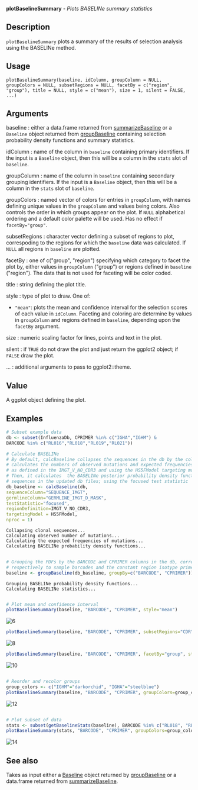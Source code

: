 





**plotBaselineSummary** - *Plots BASELINe summary statistics*

Description
--------------------

`plotBaselineSummary` plots a summary of the results of selection analysis 
using the BASELINe method.

Usage
--------------------

```
plotBaselineSummary(baseline, idColumn, groupColumn = NULL,
groupColors = NULL, subsetRegions = NULL, facetBy = c("region",
"group"), title = NULL, style = c("mean"), size = 1, silent = FALSE,
...)
```

Arguments
-------------------

baseline
:   either a data.frame returned from [summarizeBaseline](summarizeBaseline.md)
or a `Baseline` object returned from [groupBaseline](groupBaseline.md)
containing selection probability density functions and summary 
statistics.

idColumn
:   name of the column in `baseline` containing primary identifiers. 
If the input is a `Baseline` object, then this will be a column
in the `stats` slot of `baseline`.

groupColumn
:   name of the column in `baseline` containing secondary grouping 
identifiers. If the input is a `Baseline` object, then this will 
be a column in the `stats` slot of `baseline`.

groupColors
:   named vector of colors for entries in `groupColumn`, with 
names defining unique values in the `groupColumn` and values
being colors. Also controls the order in which groups appear on the
plot. If `NULL` alphabetical ordering and a default color palette 
will be used. Has no effect if `facetBy="group"`.

subsetRegions
:   character vector defining a subset of regions to plot, correspoding 
to the regions for which the `baseline` data was calculated. If
`NULL` all regions in `baseline` are plotted.

facetBy
:   one of c("group", "region") specifying which category to facet the
plot by, either values in `groupColumn` ("group") or regions
defined in `baseline` ("region"). The data that is not used
for faceting will be color coded.

title
:   string defining the plot title.

style
:   type of plot to draw. One of:

+  `"mean"`:     plots the mean and confidence interval for
the selection scores of each value in 
`idColumn`. Faceting and coloring
are determine by values in `groupColumn`
and regions defined in `baseline`, 
depending upon the `facetBy` argument.


size
:   numeric scaling factor for lines, points and text in the plot.

silent
:   if `TRUE` do not draw the plot and just return the ggplot2 
object; if `FALSE` draw the plot.

...
:   additional arguments to pass to ggplot2::theme.



Value
-------------------

A ggplot object defining the plot.



Examples
-------------------

```R
# Subset example data
db <- subset(InfluenzaDb, CPRIMER %in% c("IGHA","IGHM") & 
BARCODE %in% c("RL016","RL018","RL019","RL021"))

# Calculate BASELINe
# By default, calcBaseline collapses the sequences in the db by the column "CLONE",
# calculates the numbers of observed mutations and expected frequencies of mutations,
# as defined in the IMGT_V_NO_CDR3 and using the HS5FModel targeting model.
# Then, it calculates  the BASELINe posterior probability density functions (PDFs) for
# sequences in the updated db files; using the focused test statistic
db_baseline <- calcBaseline(db, 
sequenceColumn="SEQUENCE_IMGT",
germlineColumn="GERMLINE_IMGT_D_MASK", 
testStatistic="focused",
regionDefinition=IMGT_V_NO_CDR3,
targetingModel = HS5FModel,
nproc = 1)

```


```
Collapsing clonal sequences...
Calculating observed number of mutations...
Calculating the expected frequencies of mutations...
Calculating BASELINe probability density functions...

```


```R
 
# Grouping the PDFs by the BARCODE and CPRIMER columns in the db, corresponding 
# respectively to sample barcodes and the constant region isotype primers.
baseline <- groupBaseline(db_baseline, groupBy=c("BARCODE", "CPRIMER"))

```


```
Grouping BASELINe probability density functions...
Calculating BASELINe statistics...

```


```R

# Plot mean and confidence interval
plotBaselineSummary(baseline, "BARCODE", "CPRIMER", style="mean")

```

![6](plotBaselineSummary-6.png)

```R
plotBaselineSummary(baseline, "BARCODE", "CPRIMER", subsetRegions="CDR", style="mean")

```

![8](plotBaselineSummary-8.png)

```R
plotBaselineSummary(baseline, "BARCODE", "CPRIMER", facetBy="group", style="mean")

```

![10](plotBaselineSummary-10.png)

```R

# Reorder and recolor groups
group_colors <- c("IGHM"="darkorchid", "IGHA"="steelblue")
plotBaselineSummary(baseline, "BARCODE", "CPRIMER", groupColors=group_colors, style="mean")

```

![12](plotBaselineSummary-12.png)

```R

# Plot subset of data
stats <- subset(getBaselineStats(baseline), BARCODE %in% c("RL018", "RL019"))
plotBaselineSummary(stats, "BARCODE", "CPRIMER", groupColors=group_colors, style="mean")
```

![14](plotBaselineSummary-14.png)


See also
-------------------

Takes as input either a [Baseline](Baseline-class.md) object returned by [groupBaseline](groupBaseline.md) 
or a data.frame returned from [summarizeBaseline](summarizeBaseline.md).




